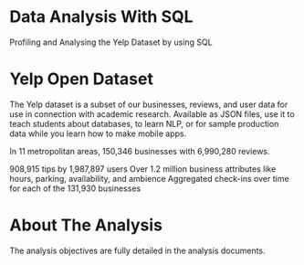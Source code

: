 # Data Analysis With SQL
Profiling and Analysing the Yelp Dataset by using SQL

# Yelp Open Dataset 
The Yelp dataset is a subset of our businesses, reviews, and user data for use in connection with academic research. Available as JSON files, use it to teach students about databases, to learn NLP, or for sample production data while you learn how to make mobile apps.

In 11 metropolitan areas, 150,346 businesses with 6,990,280 reviews.

908,915 tips by 1,987,897 users
Over 1.2 million business attributes like hours, parking, availability, and ambience
Aggregated check-ins over time for each of the 131,930 businesses

# About The Analysis
The analysis objectives are fully detailed in the analysis documents.
